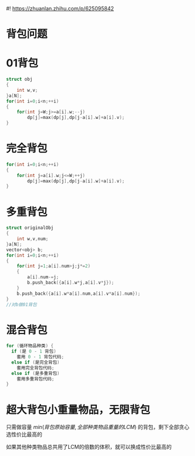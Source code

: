 #! https://zhuanlan.zhihu.com/p/625095842
# 背包问题
# 01背包
```cpp
struct obj
{
    int w,v;
}a[N];
for(int i=0;i<n;++i)
{
    for(int j=W;j>=a[i].w;--j)
        dp[j]=max(dp[j],dp[j-a[i].w]+a[i].v);
}
```
# 完全背包
```cpp
for(int i=0;i<n;++i)
{
    for(int j=a[i].w;j<=W;++j)
        dp[j]=max(dp[j],dp[j-a[i].w]+a[i].v);
}
```
# 多重背包
```cpp
struct originalObj
{
    int w,v,num;
}a[N];
vector<obj> b;
for(int i=0;i<n;++i)
{
    for(int j=1;a[i].num>j;j*=2)
    {
        a[i].num-=j;
        b.push_back({a[i].w*j,a[i].v*j});
    }
    b.push_back({a[i].w*a[i].num,a[i].v*a[i].num});
}
//对b做01背包
```
# 混合背包
```cpp
for (循环物品种类) {
  if (是 0 - 1 背包)
    套用 0 - 1 背包代码;
  else if (是完全背包)
    套用完全背包代码;
  else if (是多重背包)
    套用多重背包代码;
}
```
# 超大背包小重量物品，无限背包
只需做容量 $min(背包原始容量,全部种类物品重量的LCM)$ 的背包，剩下全部贪心选性价比最高的

如果其他种类物品总共用了LCM的倍数的体积，就可以换成性价比最高的
